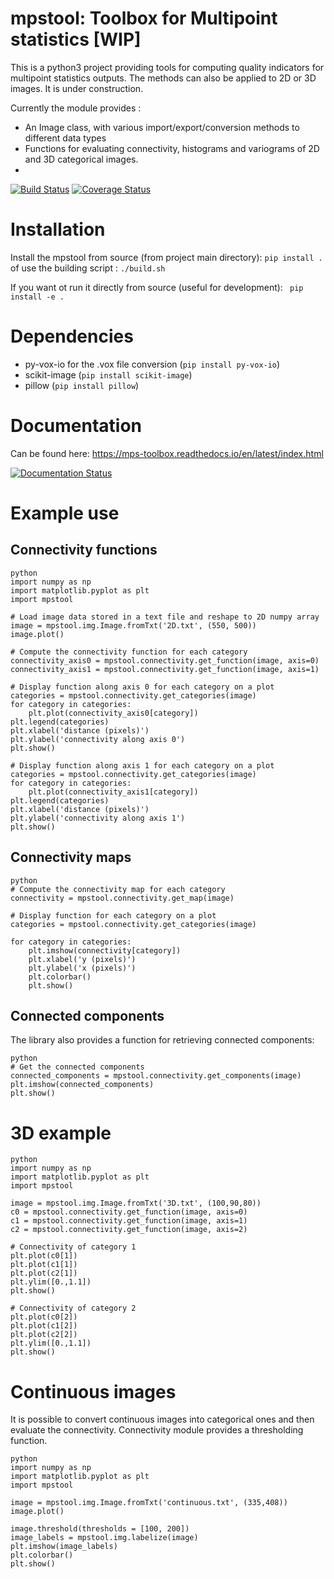 # mpstool: Toolbox for Multipoint statistics [WIP]

This is a python3 project providing tools for computing quality indicators for multipoint statistics outputs.
The methods can also be applied to 2D or 3D images.
It is under construction.

Currently the module provides :
- An Image class, with various import/export/conversion methods to different data types
- Functions for evaluating connectivity, histograms and variograms of 2D and 3D categorical images.
-
[![Build Status](https://travis-ci.org/UniNE-CHYN/mps_toolbox.svg?branch=master)](https://travis-ci.org/UniNE-CHYN/mps_toolbox)
[![Coverage Status](https://coveralls.io/repos/github/UniNE-CHYN/mps_toolbox/badge.svg)](https://coveralls.io/github/UniNE-CHYN/mps_toolbox)

# Installation
Install the mpstool from source (from project main directory):
`pip install .`
of use the building script :
`./build.sh`

If you want ot run it directly from source (useful for development):
` pip install -e .`

# Dependencies
- py-vox-io for the .vox file conversion (`pip install py-vox-io`)
- scikit-image (`pip install scikit-image`)
- pillow (`pip install pillow`)

# Documentation

Can be found here: https://mps-toolbox.readthedocs.io/en/latest/index.html

[![Documentation Status](https://readthedocs.org/projects/mps-toolbox/badge/?version=latest)](https://mps-toolbox.readthedocs.io/en/latest/?badge=latest)

# Example use

## Connectivity functions
```
python
import numpy as np
import matplotlib.pyplot as plt
import mpstool

# Load image data stored in a text file and reshape to 2D numpy array
image = mpstool.img.Image.fromTxt('2D.txt', (550, 500))
image.plot()

# Compute the connectivity function for each category
connectivity_axis0 = mpstool.connectivity.get_function(image, axis=0)
connectivity_axis1 = mpstool.connectivity.get_function(image, axis=1)

# Display function along axis 0 for each category on a plot
categories = mpstool.connectivity.get_categories(image)
for category in categories:
    plt.plot(connectivity_axis0[category])
plt.legend(categories)
plt.xlabel('distance (pixels)')
plt.ylabel('connectivity along axis 0')
plt.show()

# Display function along axis 1 for each category on a plot
categories = mpstool.connectivity.get_categories(image)
for category in categories:
    plt.plot(connectivity_axis1[category])
plt.legend(categories)
plt.xlabel('distance (pixels)')
plt.ylabel('connectivity along axis 1')
plt.show()
```

## Connectivity maps
```
python
# Compute the connectivity map for each category
connectivity = mpstool.connectivity.get_map(image)

# Display function for each category on a plot
categories = mpstool.connectivity.get_categories(image)

for category in categories:
    plt.imshow(connectivity[category])
    plt.xlabel('y (pixels)')
    plt.ylabel('x (pixels)')
    plt.colorbar()
    plt.show()
```


## Connected components
The library also provides a function for retrieving connected components:
```
python
# Get the connected components
connected_components = mpstool.connectivity.get_components(image)
plt.imshow(connected_components)
plt.show()
```

# 3D example

```
python
import numpy as np
import matplotlib.pyplot as plt
import mpstool

image = mpstool.img.Image.fromTxt('3D.txt', (100,90,80))
c0 = mpstool.connectivity.get_function(image, axis=0)
c1 = mpstool.connectivity.get_function(image, axis=1)
c2 = mpstool.connectivity.get_function(image, axis=2)

# Connectivity of category 1
plt.plot(c0[1])
plt.plot(c1[1])
plt.plot(c2[1])
plt.ylim([0.,1.1])
plt.show()

# Connectivity of category 2
plt.plot(c0[2])
plt.plot(c1[2])
plt.plot(c2[2])
plt.ylim([0.,1.1])
plt.show()
```

# Continuous images

It is possible to convert continuous images into categorical ones and then evaluate the connectivity.
Connectivity module provides a thresholding function.

```
python
import numpy as np
import matplotlib.pyplot as plt
import mpstool

image = mpstool.img.Image.fromTxt('continuous.txt', (335,408))
image.plot()

image.threshold(thresholds = [100, 200])
image_labels = mpstool.img.labelize(image)
plt.imshow(image_labels)
plt.colorbar()
plt.show()
```
